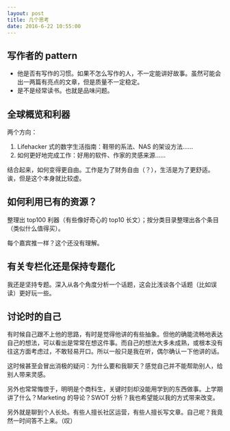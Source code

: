 ```yaml
---
layout: post
title: 几个思考
date: 2016-6-22 10:55:00
---
```


## 写作者的 pattern

* 他是否有写作的习惯。如果不怎么写作的人，不一定能讲好故事。虽然可能会出一两篇有亮点的文章，但是质量不一定稳定。
* 是不是经常读书。也就是品味问题。


## 全球概览和利器
两个方向：

1. Lifehacker 式的数字生活指南：鞋带的系法、NAS 的架设方法……
2. 如何更好地完成工作：好用的软件、作家的灵感来源……

结合起来，如何变得更自由。工作是为了财务自由（？），生活是为了更舒适。诶，但是这个本身就比较虚。


## 如何利用已有的资源？
整理出 top100 利器（有些像好奇心的 top10 长文）；按分类目录整理出各个条目（类似什么值得买）。

每个嘉宾推一样？这个还没有理解。


## 有关专栏化还是保持专题化
我还是坚持专题。深入从各个角度分析一个话题，这会比浅谈各个话题（比如误读）更好玩一些。

## 讨论时的自己
有时候自己跟不上他的思路，有时是觉得他讲的有些抽象。但他的确能流畅地表达自己的想法，可以看出是常常在想这件事。而自己的想法大多未成熟，或根本没有往这方面考虑过，不敢轻易开口。所以一般只是我在听，偶尔确认一下他讲的话。

这时候甚至会冒出消极的疑问：为什么要和我聊天？感觉自己并不能帮助别人，给别人带来灵感。

另外也常常悔恨于，明明是个商科生，关键时刻却没能用学到的东西做事。上学期讲了什么？Marketing 的导论？SWOT 分析？我也希望能以我的方式带来改变。

另外就是聊到个人长处。有些人擅长社区运营，有些人擅长写文章。自己呢？我竟然一时间答不上来。（叹）